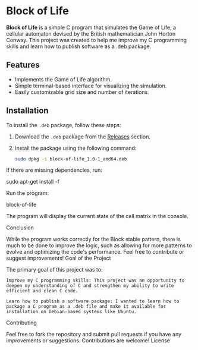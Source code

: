 # Block of Life

**Block of Life** is a simple C program that simulates the Game of Life, a cellular automaton devised by the British mathematician John Horton Conway. This project was created to help me improve my C programming skills and learn how to publish software as a .deb package.

## Features

- Implements the Game of Life algorithm.
- Simple terminal-based interface for visualizing the simulation.
- Easily customizable grid size and number of iterations.

## Installation

To install the `.deb` package, follow these steps:

1. Download the `.deb` package from the [Releases](https://github.com/MiracleForge/block-of-life/releases/download/v1.0.0/block-of-life_1.0-1_amd64.deb) section.
   
2. Install the package using the following command:

   ```bash
   sudo dpkg -i block-of-life_1.0-1_amd64.deb

If there are missing dependencies, run:

sudo apt-get install -f

Run the program:

block-of-life

The program will display the current state of the cell matrix in the console.

Conclusion

While the program works correctly for the Block stable pattern, there is much to be done to improve the logic, such as allowing for more patterns to evolve and optimizing the code's performance. Feel free to contribute or suggest improvements!
Goal of the Project

The primary goal of this project was to:

    Improve my C programming skills: This project was an opportunity to deepen my understanding of C and strengthen my ability to write efficient and clean C code.

    Learn how to publish a software package: I wanted to learn how to package a C program as a .deb file and make it available for installation on Debian-based systems like Ubuntu.

Contributing

Feel free to fork the repository and submit pull requests if you have any improvements or suggestions. Contributions are welcome!
License

